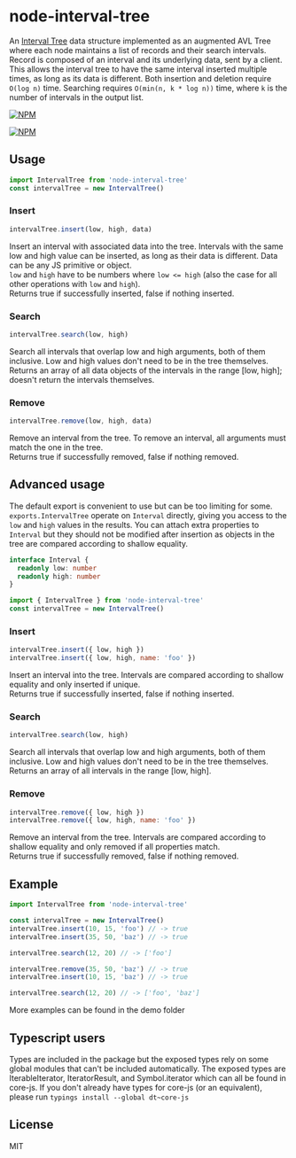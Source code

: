 # node-interval-tree
An [Interval Tree](https://en.wikipedia.org/wiki/Interval_tree) data structure implemented as an augmented AVL Tree where each node maintains a list of records and their search intervals. Record is composed of an interval and its underlying data, sent by a client. This allows the interval tree to have the same interval inserted multiple times, as long as its data is different. Both insertion and deletion require `O(log n)` time. Searching requires `O(min(n, k * log n))` time, where `k` is the number of intervals in the output list.

[![NPM](https://img.shields.io/npm/v/node-interval-tree.svg?style=flat)](https://www.npmjs.org/package/node-interval-tree)

[![NPM](https://nodei.co/npm/node-interval-tree.png)](https://nodei.co/npm/node-interval-tree/)

## Usage
```JavaScript
import IntervalTree from 'node-interval-tree'
const intervalTree = new IntervalTree()
```

### Insert
```JavaScript
intervalTree.insert(low, high, data)
```

Insert an interval with associated data into the tree. Intervals with the same low and high value can be inserted, as long as their data is different.
Data can be any JS primitive or object.  
`low` and `high` have to be numbers where `low <= high` (also the case for all other operations with `low` and `high`).  
Returns true if successfully inserted, false if nothing inserted.

### Search
```JavaScript
intervalTree.search(low, high)
```

Search all intervals that overlap low and high arguments, both of them inclusive. Low and high values don't need to be in the tree themselves.  
Returns an array of all data objects of the intervals in the range [low, high]; doesn't return the intervals themselves.

### Remove
```JavaScript
intervalTree.remove(low, high, data)
```

Remove an interval from the tree. To remove an interval, all arguments must match the one in the tree.  
Returns true if successfully removed, false if nothing removed.

## Advanced usage
The default export is convenient to use but can be too limiting for some.
`exports.IntervalTree` operate on `Interval` directly, giving you access to the `low` and `high` values in the results.
You can attach extra properties to `Interval` but they should not be modified after insertion as objects in the tree are compared according to shallow equality. 

```TypeScript
interface Interval {
  readonly low: number
  readonly high: number
}
```
```JavaScript
import { IntervalTree } from 'node-interval-tree'
const intervalTree = new IntervalTree()

```
### Insert
```JavaScript
intervalTree.insert({ low, high })
intervalTree.insert({ low, high, name: 'foo' })
```
Insert an interval into the tree. Intervals are compared according to shallow equality and only inserted if unique.  
Returns true if successfully inserted, false if nothing inserted.

### Search
```JavaScript
intervalTree.search(low, high)
```

Search all intervals that overlap low and high arguments, both of them inclusive. Low and high values don't need to be in the tree themselves.  
Returns an array of all intervals in the range [low, high].

### Remove
```JavaScript
intervalTree.remove({ low, high })
intervalTree.remove({ low, high, name: 'foo' })
```

Remove an interval from the tree. Intervals are compared according to shallow equality and only removed if all properties match.  
Returns true if successfully removed, false if nothing removed.
## Example
```javascript
import IntervalTree from 'node-interval-tree'

const intervalTree = new IntervalTree()
intervalTree.insert(10, 15, 'foo') // -> true
intervalTree.insert(35, 50, 'baz') // -> true

intervalTree.search(12, 20) // -> ['foo']

intervalTree.remove(35, 50, 'baz') // -> true
intervalTree.insert(10, 15, 'baz') // -> true

intervalTree.search(12, 20) // -> ['foo', 'baz']
```

More examples can be found in the demo folder

## Typescript users
Types are included in the package but the exposed types rely on some global modules that can't be included automatically.
The exposed types are IterableIterator, IteratorResult, and Symbol.iterator which can all be found in core-js.
If you don't already have types for core-js (or an equivalent), please run `typings install --global dt~core-js`

## License

MIT
